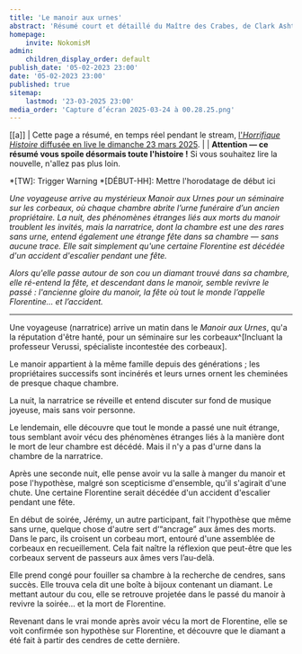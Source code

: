 ```yaml
---
title: 'Le manoir aux urnes'
abstract: 'Résumé court et détaillé du Maître des Crabes, de Clark Ashton Smith !'
homepage:
    invite: NokomisM
admin:
    children_display_order: default
publish_date: '05-02-2023 23:00'
date: '05-02-2023 23:00'
published: true
sitemap:
    lastmod: '23-03-2025 23:00'
media_order: 'Capture d’écran 2025-03-24 à 00.28.25.png'
---
```


[[a]]
| Cette page a résumé, en temps réel pendant le stream, [l'_Horrifique Histoire_ diffusée en live le dimanche 23 mars 2025](https://www.twitch.tv/vchabrette).
|
| **Attention — ce résumé vous spoile désormais toute l'histoire !** Si vous souhaitez lire la nouvelle, n'allez pas plus loin.

*[TW]: Trigger Warning
*[DÉBUT-HH]: Mettre l'horodatage de début ici

_Une voyageuse arrive au mystérieux Manoir aux Urnes pour un séminaire sur les corbeaux, où chaque chambre abrite l’urne funéraire d’un ancien propriétaire. La nuit, des phénomènes étranges liés aux morts du manoir troublent les invités, mais la narratrice, dont la chambre est une des rares sans urne, entend également une étrange fête dans sa chambre — sans aucune trace. Elle sait simplement qu'une certaine Florentine est décédée d'un accident d'escalier pendant une fête._

_Alors qu'elle passe autour de son cou un diamant trouvé dans sa chambre, elle ré-entend la fête, et descendant dans le manoir, semble revivre le passé : l'ancienne gloire du manoir, la fête où tout le monde l’appelle Florentine… et l’accident._

---

Une voyageuse (narratrice) arrive un matin dans le _Manoir aux Urnes_, qu'a la réputation d'être hanté, pour un séminaire sur les corbeaux^[Incluant la professeur Verussi, spécialiste incontestée des corbeaux].

Le manoir appartient à la même famille depuis des générations ; les propriétaires successifs sont incinérés et leurs urnes ornent les cheminées de presque chaque chambre.

La nuit, la narratrice se réveille et entend discuter sur fond de musique joyeuse, mais sans voir personne.

Le lendemain, elle découvre que tout le monde a passé une nuit étrange, tous semblant avoir vécu des phénomènes étranges liés à la manière dont le mort de leur chambre est décédé. Mais il n'y a pas d'urne dans la chambre de la narratrice.

Après une seconde nuit, elle pense avoir vu la salle à manger du manoir et pose l'hypothèse, malgré son scepticisme d'ensemble, qu'il s'agirait d'une chute. Une certaine Florentine serait décédée d'un accident d'escalier pendant une fête.

En début de soirée, Jérémy, un autre participant, fait l'hypothèse que même sans urne, quelque chose d'autre sert d‘“ancrage” aux âmes des morts. Dans le parc, ils croisent un corbeau mort, entouré d'une assemblée de corbeaux en recueillement. Cela fait naître la réflexion que peut-être que les corbeaux servent de passeurs aux âmes vers l’au-delà.

Elle prend congé pour fouiller sa chambre à la recherche de cendres, sans succès. Elle trouva cela dit une boîte à bijoux contenant un diamant. Le mettant autour du cou, elle se retrouve projetée dans le passé du manoir à revivre la soirée… et la mort de Florentine.

Revenant dans le vrai monde après avoir vécu la mort de Florentine, elle se voit confirmée son hypothèse sur Florentine, et découvre que le diamant a été fait à partir des cendres de cette dernière.